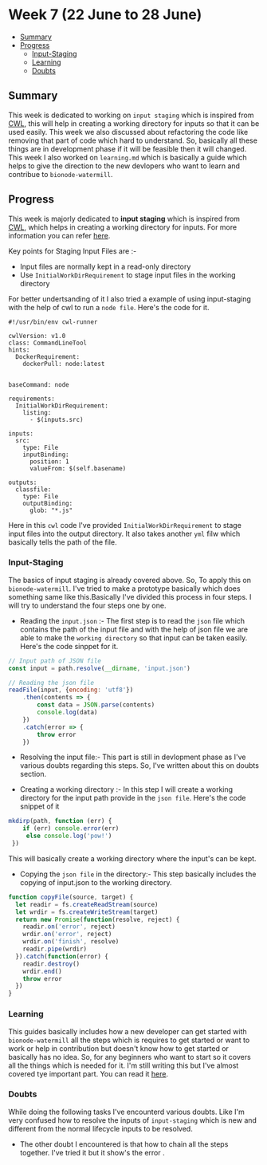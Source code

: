# Week 7 (22 June to 28 June)


- [Summary](#summary)
- [Progress](#progress)
    - [Input-Staging](#input-staging)
    - [Learning](#learning)
    - [Doubts](#doubts)



## Summary

This week is dedicated to working on `input staging` which is inspired from [CWL](https://www.commonwl.org/), this will help 
in creating a working directory for inputs so that it can be used easily. This week we also discussed about refactoring the 
code like removing that part of code which hard to understand. So, basically all these things are in development phase if 
it will be feasible then it will changed. This week I also worked on `learning.md` which is basically a guide which helps to 
give the direction to the new devlopers who want to learn and contribue to `bionode-watermill`.


## Progress

This week is majorly dedicated to **input staging** which is inspired from [CWL](https://www.commonwl.org/), which helps in
creating a working directory for inputs. For more information you can refer [here](https://www.commonwl.org/user_guide/15-staging/).

Key points for Staging Input Files are :-

* Input files are normally kept in a read-only directory
* Use `InitialWorkDirRequirement` to stage input files in the working directory

For better undertsanding of it I also tried a example of using input-staging with the help of cwl to run a `node file`.
Here's the code for it.

```cwl
#!/usr/bin/env cwl-runner

cwlVersion: v1.0
class: CommandLineTool
hints:
  DockerRequirement:
    dockerPull: node:latest


baseCommand: node

requirements:
  InitialWorkDirRequirement:
    listing:
      - $(inputs.src)

inputs:
  src:
    type: File
    inputBinding:
      position: 1
      valueFrom: $(self.basename)

outputs:
  classfile:
    type: File
    outputBinding:
      glob: "*.js"

```

Here in this `cwl` code I've provided `InitialWorkDirRequirement` to stage input files into the output directory. It also 
takes another `yml` filw which basically tells the path of the file.

### Input-Staging

The basics of input staging is already covered above. So, To apply this on `bionode-watermill`. I've tried to make a 
prototype basically which does something same like this.Basically I've divided this process in four steps. I will try to 
understand the four steps one by one.

* Reading the `input.json` :- The first step is to read the `json` file which contains the path of the input file and 
with the help of json file we are able to make the `working directory` so that input can be taken easily. Here's the code sinppet for it.

```js
// Input path of JSON file
const input = path.resolve(__dirname, 'input.json')

// Reading the json file
readFile(input, {encoding: 'utf8'})
	.then(contents => {
		const data = JSON.parse(contents)
		console.log(data)
	})
	.catch(error => {
		throw error
	})
```

* Resolving the input file:- This part is still in devlopment phase as I've various doubts regarding this steps. So, I've 
written about this on doubts section.

* Creating a working directory :- In this step I will create a working directory for the input path provide in the `json file`.
Here's the code snippet of it

```js
mkdirp(path, function (err) {
    if (err) console.error(err)
     else console.log('pow!')
 })
 ```
This will basically create a working directory where the input's can be kept.


*  Copying the `json file` in the directory:- This step basically includes the copying of input.json to the working directory.

```js
function copyFile(source, target) {
  let readir = fs.createReadStream(source)
  let wrdir = fs.createWriteStream(target)
  return new Promise(function(resolve, reject) {
    readir.on('error', reject)
    wrdir.on('error', reject)
    wrdir.on('finish', resolve)
    readir.pipe(wrdir)
  }).catch(function(error) {
    readir.destroy()
    wrdir.end()
    throw error
  })
}
```

### Learning

This guides basically includes how a new developer can get started with `bionode-watermill` all the steps which is requires
to get started or want to work or help in contribution but doesn't know how to get started or basically has no idea.
So, for any beginners who want to start so it covers all the things which is needed for it. I'm still writing this but I've 
almost covered tye important part. You can read it [here](https://github.com/bionode/gsoc18/blob/master/learning.md).

### Doubts

While doing the following tasks I've encounterd various doubts. Like I'm very confused how to resolve the inputs of `input-staging`
which is new and different from the normal lifecycle inputs to be resolved.

* The other doubt I encountered is that how to chain all the steps together. I've tried it but it show's the error .
